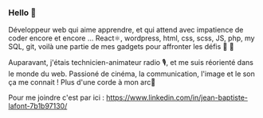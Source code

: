 ### Hello 👋

Développeur web qui aime apprendre, et qui attend avec impatience de coder encore et encore ... React⚛️, wordpress, html, css, scss, JS, php, my SQL, git, voilà une partie de mes gadgets pour affronter les défis 💪 💪

Auparavant, j'étais technicien-animateur radio 🎙️, et me suis réorienté dans le monde du web. Passioné de cinéma, la communication, l'image et le son ça me connait ! Plus d'une corde à mon arc🏹

Pour me joindre c'est par ici : <https://www.linkedin.com/in/jean-baptiste-lafont-7b1b97130/>


<!--
**Bapt07/Bapt07** is a ✨ _special_ ✨ repository because its `README.md` (this file) appears on your GitHub profile.

Here are some ideas to get you started:

- 🔭 I’m currently working on ...
- 🌱 I’m currently learning ...
- 👯 I’m looking to collaborate on ...
- 🤔 I’m looking for help with ...
- 💬 Ask me about ...
- 📫 How to reach me: ...
- 😄 Pronouns: ...
- ⚡ Fun fact: ...
-->

